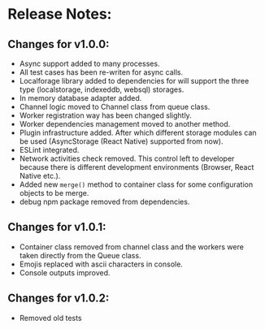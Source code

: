# Release Notes:

## Changes for v1.0.0:

* Async support added to many processes.
* All test cases has been re-writen for async calls.
* Localforage library added to dependencies for will support the three type (localstorage, indexeddb, websql) storages.
* In memory database adapter added.
* Channel logic moved to Channel class from queue class.
* Worker registration way has been changed slightly.
* Worker dependencies management moved to another method.
* Plugin infrastructure added. After which different storage modules can be used (AsyncStorage (React Native) supported from now).
* ESLint integrated.
* Network activities check removed. This control left to developer because there is different development environments (Browser, React Native etc.).
* Added new `merge()` method to container class for some configuration objects to be merge.
* debug npm package removed from dependencies.

## Changes for v1.0.1:

* Container class removed from channel class and the workers were taken directly from the Queue class.
* Emojis replaced with ascii characters in console.
* Console outputs improved.

## Changes for v1.0.2:

* Removed old tests
